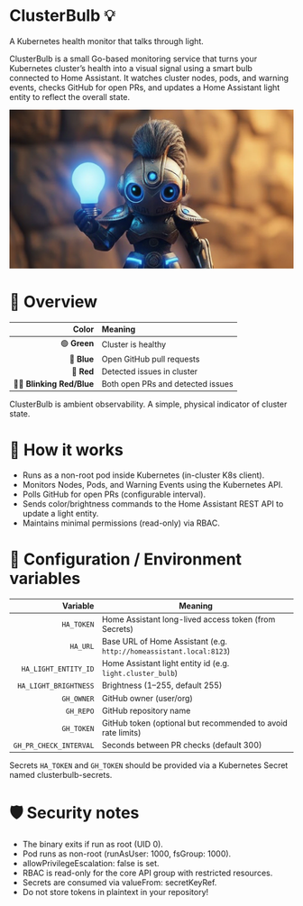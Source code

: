 # ClusterBulb 💡

A Kubernetes health monitor that talks through light.

ClusterBulb is a small Go-based monitoring service that turns your Kubernetes cluster’s health into a visual signal using a smart bulb connected to Home Assistant.
It watches cluster nodes, pods, and warning events, checks GitHub for open PRs, and updates a Home Assistant light entity to reflect the overall state.

![Myrmidon Soldier Holding a Light Bulb](https://raw.githubusercontent.com/clustershed/images/refs/heads/main/myrmidon-bulb-anim.webp)

# 🎯 Overview
| Color | Meaning |
|------:|:--------|
| 🟢 **Green** | Cluster is healthy |
| 🔵 **Blue** | Open GitHub pull requests |
| 🔴 **Red** | Detected issues in cluster |
| 🔴🔵 **Blinking Red/Blue** | Both open PRs and detected issues |


ClusterBulb is ambient observability. A simple, physical indicator of cluster state.

# 🧠 How it works

- Runs as a non-root pod inside Kubernetes (in-cluster K8s client).
- Monitors Nodes, Pods, and Warning Events using the Kubernetes API.
- Polls GitHub for open PRs (configurable interval).
- Sends color/brightness commands to the Home Assistant REST API to update a light entity.
- Maintains minimal permissions (read-only) via RBAC.

# 🔧 Configuration / Environment variables

|               Variable | Meaning                                                             |
| ---------------------: | ------------------------------------------------------------------- |
|             `HA_TOKEN` | Home Assistant long-lived access token (from Secrets)               |
|               `HA_URL` | Base URL of Home Assistant (e.g. `http://homeassistant.local:8123`) |
|   `HA_LIGHT_ENTITY_ID` | Home Assistant light entity id (e.g. `light.cluster_bulb`)          |
|  `HA_LIGHT_BRIGHTNESS` | Brightness (1–255, default 255)                                     |
|             `GH_OWNER` | GitHub owner (user/org)                                             |
|              `GH_REPO` | GitHub repository name                                              |
|             `GH_TOKEN` | GitHub token (optional but recommended to avoid rate limits)        |
| `GH_PR_CHECK_INTERVAL` | Seconds between PR checks (default 300)                             |

Secrets `HA_TOKEN` and `GH_TOKEN` should be provided via a Kubernetes Secret named clusterbulb-secrets.

# 🛡 Security notes

- The binary exits if run as root (UID 0).
- Pod runs as non-root (runAsUser: 1000, fsGroup: 1000).
- allowPrivilegeEscalation: false is set.
- RBAC is read-only for the core API group with restricted resources.
- Secrets are consumed via valueFrom: secretKeyRef.
- Do not store tokens in plaintext in your repository!



